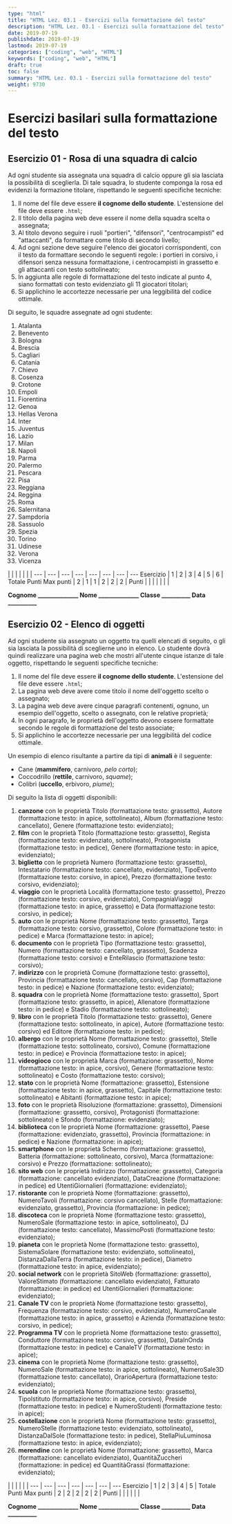 ```yaml
---
type: "html"
title: "HTML Lez. 03.1 - Esercizi sulla formattazione del testo"
description: "HTML Lez. 03.1 - Esercizi sulla formattazione del testo"
date: 2019-07-19
publishdate: 2019-07-19
lastmod: 2019-07-19
categories: ["coding", "web", "HTML"]
keywords: ["coding", "web", "HTML"]
draft: true
toc: false
summary: "HTML Lez. 03.1 - Esercizi sulla formattazione del testo"
weight: 9730
---
```


# Esercizi basilari sulla formattazione del testo

## Esercizio 01 - Rosa di una squadra di calcio

Ad ogni studente sia assegnata una squadra di calcio oppure gli sia lasciata la possibilità di sceglierla. Di tale squadra, lo studente componga la rosa ed evidenzi la formazione titolare, rispettando le seguenti specifiche tecniche:

1. Il nome del file deve essere **il cognome dello studente**. L'estensione del file deve essere ``.html``;
2. Il titolo della pagina web deve essere il nome della squadra scelta o assegnata;
3. Al titolo devono seguire i ruoli "portieri", "difensori", "centrocampisti" ed "attaccanti", da formattare come titolo di secondo livello;
4. Ad ogni sezione deve seguire l'elenco dei giocatori corrispondenti, con il testo da formattare secondo le seguenti regole: i portieri in corsivo, i difensori senza nessuna formattazione, i centrocampisti in grassetto e gli attaccanti con testo sottolineato;
5. In aggiunta alle regole di formattazione del testo indicate al punto 4, siano formattati con testo evidenziato gli 11 giocatori titolari;
6. Si applichino le accortezze necessarie per una leggibilità del codice ottimale.

Di seguito, le squadre assegnate ad ogni studente:
<!-- markdownlint-disable MD009 MD029 MD036 -->

1. Atalanta
1. Benevento
1. Bologna
1. Brescia
1. Cagliari
1. Catania
1. Chievo
1. Cosenza
1. Crotone
10. Empoli
1. Fiorentina
1. Genoa
1. Hellas Verona
1. Inter
1. Juventus
1. Lazio
1. Milan
1. Napoli
1. Parma
20. Palermo
1. Pescara
1. Pisa
1. Reggiana
1. Reggina
1. Roma
1. Salernitana
1. Sampdoria
1. Sassuolo
1. Spezia
30. Torino
1. Udinese
1. Verona
1. Vicenza

 |        |     |     |     |     |     |
---       | --- | --- | --- | --- | --- | --- | ---
Esercizio |  1  |  2  |  3  |  4  |  5  |  6  | Totale Punti
Max punti |  2  |  1  |  1  |  2  |  2  |  2  |
Punti     |     |     |     |     |     |     |

**Cognome ______________ Nome ______________ Classe __________ Data __________**

<!-- markdownlint-enable MD009 MD029 MD036 -->

## Esercizio 02 - Elenco di oggetti

Ad ogni studente sia assegnato un oggetto tra quelli elencati di seguito, o gli sia lasciata la possibilità di sceglierne uno in elenco. Lo studente dovrà quindi realizzare una pagina web che mostri all'utente cinque istanze di tale oggetto, rispettando le seguenti specifiche tecniche:

1. Il nome del file deve essere **il cognome dello studente**. L'estensione del file deve essere ``.html``;
2. La pagina web deve avere come titolo il nome dell'oggetto scelto o assegnato;
3. La pagina web deve avere cinque paragrafi contenenti, ognuno, un esempio dell'oggetto, scelto o assegnato, con le relative proprietà;
4. In ogni paragrafo, le proprietà dell'oggetto devono essere formattate secondo le regole di formattazione del testo associate;
5. Si applichino le accortezze necessarie per una leggibilità del codice ottimale.

Un esempio di elenco risultante a partire da tipi di **animali** è il seguente:

- Cane (**mammifero**, carnivoro, *pelo corto*);
- Coccodrillo (**rettile**, carnivoro, *squame*);
- Colibrì (**uccello**, erbivoro, *piume*);

Di seguito la lista di oggetti disponibili:
<!-- markdownlint-disable MD009 MD029 MD036 -->

1. **canzone** con le proprietà Titolo (formattazione testo: grassetto), Autore (formattazione testo: in apice, sottolineato), Album (formattazione testo: cancellato), Genere (formattazione testo: evidenziato);
1. **film** con le proprietà Titolo (formattazione testo: grassetto), Regista (formattazione testo: evidenziato, sottolineato), Protagonista (formattazione testo: in pedice), Genere (formattazione testo: in apice, evidenziato);
1. **biglietto** con le proprietà Numero (formattazione testo: grassetto), Intestatario (formattazione testo: cancellato, evidenziato), TipoEvento (formattazione testo: corsivo, in apice), Prezzo (formattazione testo: corsivo, evidenziato);
1. **viaggio** con le proprietà Località (formattazione testo: grassetto), Prezzo (formattazione testo: corsivo, evidenziato), CompagniaViaggi (formattazione testo: in apice, grassetto) e Data (formattazione testo: corsivo, in pedice);
1. **auto** con le proprietà Nome (formattazione testo: grassetto), Targa (formattazione testo: corsivo, grassetto), Colore (formattazione testo: in pedice) e Marca (formattazione testo: in apice);
1. **documento** con le proprietà Tipo (formattazione testo: grassetto), Numero (formattazione testo: cancellato, grassetto), Scadenza (formattazione testo: corsivo) e EnteRilascio (formattazione testo: corsivo);
1. **indirizzo** con le proprietà Comune (formattazione testo: grassetto), Provincia (formattazione testo: cancellato, corsivo), Cap (formattazione testo: in pedice) e Nazione (formattazione testo: evidenziato);
1. **squadra** con le proprietà Nome (formattazione testo: grassetto), Sport (formattazione testo: grassetto, in apice), Allenatore (formattazione testo: in pedice) e Stadio (formattazione testo: sottolineato);
1. **libro** con le proprietà Titolo (formattazione testo: grassetto), Genere (formattazione testo: sottolineato, in apice), Autore (formattazione testo: corsivo) ed Editore (formattazione testo: in pedice);
10. **albergo** con le proprietà Nome (formattazione testo: grassetto), Stelle (formattazione testo: sottolineato, corsivo), Comune (formattazione testo: in pedice) e Provincia (formattazione testo: in apice);
1. **videogioco** con le proprietà Marca (formattazione: grassetto), Nome (formattazione testo: in apice, corsivo), Genere (formattazione testo: sottolineato) e Costo (formattazione testo: corsivo);
1. **stato** con le proprietà Nome (formattazione: grassetto), Estensione (formattazione testo: in apice, grassetto), Capitale (formattazione testo: sottolineato) e Abitanti (formattazione testo: in apice);
1. **foto** con le proprietà Risoluzione (formattazione: grassetto), Dimensioni (formattazione: grassetto, corsivo), Protagonisti (formattazione: sottolineato) e Sfondo (formattazione: evidenziato);
1. **biblioteca** con le proprietà Nome (formattazione: grassetto), Paese (formattazione: evidenziato, grassetto), Provincia (formattazione: in pedice) e Nazione (formattazione: in apice);
1. **smartphone** con le proprietà Schermo (formattazione: grassetto), Batteria (formattazione: sottolineato, corsivo), Marca (formattazione: corsivo) e Prezzo (formattazione: sottolineato);
1. **sito web** con le proprietà Indirizzo (formattazione: grassetto), Categoria (formattazione: cancellato evidenziato), DataCreazione (formattazione: in pedice) ed UtentiGiornalieri (formattazione: evidenziato);
1. **ristorante** con le proprietà Nome (formattazione: grassetto), NumeroTavoli (formattazione: corsivo cancellato), Stelle (formattazione: evidenziato, grassetto), Provincia (formattazione: in pedice);
1. **discoteca** con le proprietà Nome (formattazione testo: grassetto), NumeroSale (formattazione testo: in apice, sottolineato), DJ (formattazione testo: cancellato), MassimoPosti (formattazione testo: evidenziato);
1. **pianeta** con le proprietà Nome (formattazione testo: grassetto), SistemaSolare (formattazione testo: evidenziato, sottolineato), DistanzaDallaTerra (formattazione testo: in pedice), Diametro (formattazione testo: in apice, evidenziato);
20. **social network** con le proprietà SitoWeb (formattazione: grassetto), ValoreStimato (formattazione: cancellato evidenziato), Fatturato (formattazione: in pedice) ed UtentiGiornalieri (formattazione: evidenziato);
1. **Canale TV** con le proprietà Nome (formattazione testo: grassetto), Frequenza (formattazione testo: corsivo, evidenziato), NumeroCanale (formattazione testo: in apice, grassetto) e Azienda (formattazione testo: corsivo, in pedice);
1. **Programma TV** con le proprietà Nome (formattazione testo: grassetto), Conduttore (formattazione testo: corsivo, grassetto), DataInOnda (formattazione testo: in pedice) e CanaleTV (formattazione testo: in apice);
1. **cinema** con le proprietà Nome (formattazione testo: grassetto), NumeroSale (formattazione testo: in apice, sottolineato), NumeroSale3D (formattazione testo: cancellato), OrarioApertura (formattazione testo: evidenziato);
1. **scuola** con le proprietà Nome (formattazione testo: grassetto), TipoIstituto (formattazione testo: in apice, corsivo), Preside (formattazione testo: in pedice) e NumeroStudenti (formattazione testo: in apice);
1. **costellazione** con le proprietà Nome (formattazione testo: grassetto), NumeroStelle (formattazione testo: evidenziato, sottolineato), DistanzaDalSole (formattazione testo: in pedice), StellaPiuLuminosa (formattazione testo: in apice, evidenziato);
1. **merendine** con le proprietà Nome (formattazione: grassetto), Marca (formattazione: cancellato evidenziato), QuantitàZuccheri (formattazione: in pedice) ed QuantitàGrassi (formattazione: evidenziato);

 |        |     |     |     |     |
---       | --- | --- | --- | --- | --- | ---
Esercizio |  1  |  2  |  3  |  4  |  5  | Totale Punti
Max punti |  2  |  2  |  2  |  2  |  2  |
Punti     |     |     |     |     |     |

**Cognome ______________ Nome ______________ Classe __________ Data __________**

<!-- markdownlint-enable MD009 MD029 MD036 -->
